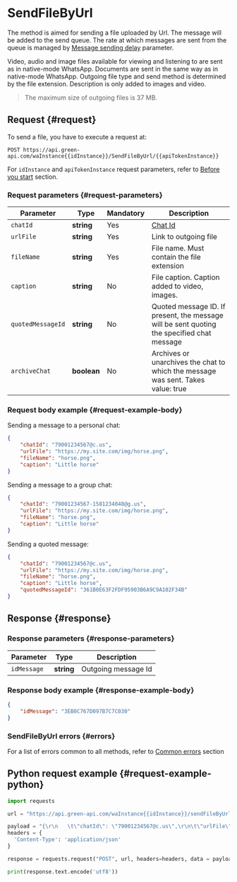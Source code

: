 # SendFileByUrl

The method is aimed for sending a file uploaded by Url.
The message will be added to the send queue.
The rate at which messages are sent from the queue is managed by [Message sending delay](../send-messages-delay.md) parameter.

Video, audio and image files available for viewing and listening to are sent as in native-mode WhatsApp.
Documents are sent in the same way as in native-mode WhatsApp.
Outgoing file type and send method is determined by the file extension. 
Description is only added to images and video.

> The maximum size of outgoing files is 37 MB. 

## Request {#request}

To send a file, you have to execute a request at:
```
POST https://api.green-api.com/waInstance{{idInstance}}/SendFileByUrl/{{apiTokenInstance}}
```

For `idInstance` and `apiTokenInstance` request parameters, refer to [Before you start](../../before-start.md#parameters) section.

### Request parameters {#request-parameters}

Parameter | Type | Mandatory | Description
----- | ----- | ----- | -----
`chatId` | **string** | Yes | [Chat Id](../chat-id.md)
`urlFile` | **string** | Yes | Link to outgoing file
`fileName` | **string** | Yes | File name. Must contain the file extension
`caption` | **string** | No | File caption. Caption added to video, images.
`quotedMessageId` | **string** | No | Quoted message ID. If present, the message will be sent quoting the specified chat message
`archiveChat` | **boolean** | No | Archives or unarchives the chat to which the message was sent. Takes value: true|false

### Request body example {#request-example-body}

Sending a message to a personal chat:
```json
{
    "chatId": "79001234567@c.us",
    "urlFile": "https://my.site.com/img/horse.png",
    "fileName": "horse.png",
    "caption": "Little horse"
}
```

Sending a message to a group chat:
```json
{
    "chatId": "79001234567-1581234048@g.us",
    "urlFile": "https://my.site.com/img/horse.png",
    "fileName": "horse.png",
    "caption": "Little horse"
}
```

Sending a quoted message:
```json
{
    "chatId": "79001234567@с.us",
    "urlFile": "https://my.site.com/img/horse.png",
    "fileName": "horse.png",
    "caption": "Little horse",
    "quotedMessageId": "361B0E63F2FDF95903B6A9C9A102F34B"
}
```

## Response {#response}

### Response parameters {#response-parameters}

Parameter | Type |  Description
----- | ----- | ----- 
`idMessage ` | **string** | Outgoing message Id 

### Response body example {#response-example-body}

```json
{
    "idMessage": "3EB0C767D097B7C7C030"
}
```

### SendFileByUrl errors {#errors}

For a list of errors common to all methods, refer to [Common errors](../common-errors.md) section

## Python request example  {#request-example-python}

```python
import requests

url = "https://api.green-api.com/waInstance{{idInstance}}/sendFileByUrl/{{apiTokenInstance}}"

payload = "{\r\n   \t\"chatId\": \"79001234567@c.us\",\r\n\t\"urlFile\": \"https://avatars.mds.yandex.net/get-pdb/477388/77f64197-87d2-42cf-9305-14f49c65f1da/s375\",\r\n\t\"fileName\": \"horse.png\",\r\n\t\"caption\": \"little horse\"\r\n}"
headers = {
  'Content-Type': 'application/json'
}

response = requests.request("POST", url, headers=headers, data = payload)

print(response.text.encode('utf8'))
```
